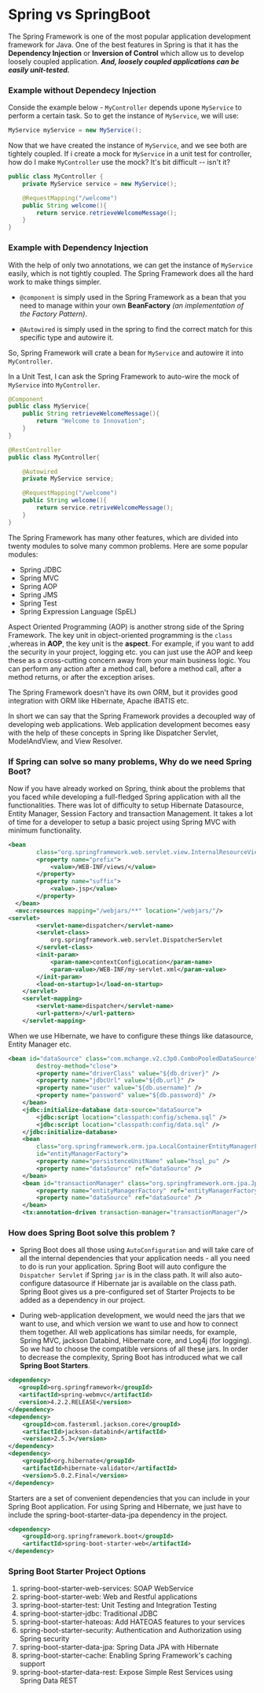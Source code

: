 # Spring vs SpringBoot

The Spring Framework is one of the most popular application development framework for Java. One of the best features in Spring is that it has the **Dependency Injection** or **Inversion of Control** which allow us to develop loosely coupled application. **_And, loosely coupled applications can be easily unit-tested._**

### Example without Dependecy Injection

Conside the example below - `MyController` depends upone `MyService` to perform a certain task. So to get the instance of `MyService`, we will use:

```Java
MyService myService = new MyService();
```

Now that we have created the instance of `MyService`, and we see both are tightely coupled. If i create a mock for `MyService` in a unit test for controller, how do I make `MyController` use the mock? It's bit difficult -- isn't it?

```Java
public class MyController {
    private MyService service = new MyService();

    @RequestMapping("/welcome")
    public String welcome(){
        return service.retrieveWelcomeMessage();
    }
}
```

### Example with Dependency Injection

With the help of only two annotations, we can get the instance of `MyService` easily, which is not tightly coupled. The Spring Framework does all the hard work to make things simpler.

- `@component` is simply used in the Spring Framework as a bean that you need to manage within your own **BeanFactory** _(an implementation of the Factory Pattern)_.

* `@Autowired` is simply used in the spring to find the correct match for this specific type and autowire it.

So, Spring Framework will crate a bean for `MyService` and autowire it into `MyController`.

In a Unit Test, I can ask the Spring Framework to auto-wire the mock of `MyService` into `MyController`.

```Java
@Component
public class MyService{
    public String retrieveWelcomeMessage(){
        return "Welcome to Innovation";
    }
}

@RestController
public class MyController{

    @Autowired
    private MyService service;

    @RequestMapping("/welcome")
    public String welcome(){
        return service.retriveWelcomeMessage();
    }
}
```

The Spring Framework has many other features, which are divided into twenty modules to solve many common problems. Here are some popular modules:

- Spring JDBC
- Spring MVC
- Spring AOP
- Spring JMS
- Spring Test
- Spring Expression Language (SpEL)

Aspect Oriented Programming (AOP) is another strong side of the Spring Framework. The key unit in object-oriented programming is the `class` ,whereas in **AOP**, the key unit is the **aspect**. For example, if you want to add the security in your project, logging etc. you can just use the AOP and keep these as a cross-cutting concern away from your main business logic. You can perform any action after a method call, before a method call, after a method returns, or after the exception arises.

The Spring Framework doesn't have its own ORM, but it provides good integration with ORM like Hibernate, Apache iBATIS etc.

In short we can say that the Spring Framework provides a decoupled way of developing web applications. Web application development becomes easy with the help of these concepts in Spring like Dispatcher Servlet, ModelAndView, and View Resolver.

### If Spring can solve so many problems, Why do we need Spring Boot?

Now if you have already worked on Spring, think about the problems that you faced while developing a full-fledged Spring application with all the functionalities. There was lot of difficulty to setup Hibernate Datasource, Entity Manager, Session Factory and transaction Management. It takes a lot of time for a developer to setup a basic project using Spring MVC with minimum functionality.

```xml
<bean
        class="org.springframework.web.servlet.view.InternalResourceViewResolver">
        <property name="prefix">
            <value>/WEB-INF/views/</value>
        </property>
        <property name="suffix">
            <value>.jsp</value>
        </property>
  </bean>
  <mvc:resources mapping="/webjars/**" location="/webjars/"/>
<servlet>
        <servlet-name>dispatcher</servlet-name>
        <servlet-class>
            org.springframework.web.servlet.DispatcherServlet
        </servlet-class>
        <init-param>
            <param-name>contextConfigLocation</param-name>
            <param-value>/WEB-INF/my-servlet.xml</param-value>
        </init-param>
        <load-on-startup>1</load-on-startup>
    </servlet>
    <servlet-mapping>
        <servlet-name>dispatcher</servlet-name>
        <url-pattern>/</url-pattern>
    </servlet-mapping>
```

When we use Hibernate, we have to configure these things like datasource, Entity Manager etc.

```xml
<bean id="dataSource" class="com.mchange.v2.c3p0.ComboPooledDataSource"
        destroy-method="close">
        <property name="driverClass" value="${db.driver}" />
        <property name="jdbcUrl" value="${db.url}" />
        <property name="user" value="${db.username}" />
        <property name="password" value="${db.password}" />
    </bean>
    <jdbc:initialize-database data-source="dataSource">
        <jdbc:script location="classpath:config/schema.sql" />
        <jdbc:script location="classpath:config/data.sql" />
    </jdbc:initialize-database>
    <bean
        class="org.springframework.orm.jpa.LocalContainerEntityManagerFactoryBean"
        id="entityManagerFactory">
        <property name="persistenceUnitName" value="hsql_pu" />
        <property name="dataSource" ref="dataSource" />
    </bean>
    <bean id="transactionManager" class="org.springframework.orm.jpa.JpaTransactionManager">
        <property name="entityManagerFactory" ref="entityManagerFactory" />
        <property name="dataSource" ref="dataSource" />
    </bean>
    <tx:annotation-driven transaction-manager="transactionManager"/>
```

### How does Spring Boot solve this problem ?

- Spring Boot does all those using `AutoConfiguration` and will take care of all the internal dependencies that your application needs - all you need to do is run your application. Spring Boot will auto configure the `Dispatcher Servlet` if Spring `jar` is in the class path. It will also auto-configure datasource if Hibernate jar is available on the class path. Spring Boot gives us a pre-configured set of Starter Projects to be added as a dependency in our project.

- During web-application development, we would need the jars that we want to use, and which version we want to use and how to connect them together. All web applications has similar needs, for example, Spring MVC, jackson Databind, Hibernate core, and Log4j (for logging). So we had to choose the compatible versions of all these jars. In order to decrease the complexity, Spring Boot has introduced what we call **Spring Boot Starters**.

```xml
<dependency>
   <groupId>org.springframework</groupId>
   <artifactId>spring-webmvc</artifactId>
   <version>4.2.2.RELEASE</version>
</dependency>
<dependency>
    <groupId>com.fasterxml.jackson.core</groupId>
    <artifactId>jackson-databind</artifactId>
    <version>2.5.3</version>
</dependency>
<dependency>
    <groupId>org.hibernate</groupId>
    <artifactId>hibernate-validator</artifactId>
    <version>5.0.2.Final</version>
</dependency>
```

Starters are a set of convenient dependencies that you can include in your Spring Boot application. For using Spring and Hibernate, we just have to include the spring-boot-starter-data-jpa dependency in the project.

```xml
<dependency>
    <groupId>org.springframework.boot</groupId>
    <artifactId>spring-boot-starter-web</artifactId>
</dependency>
```

### Spring Boot Starter Project Options

1. spring-boot-starter-web-services: SOAP WebService
2. spring-boot-starter-web: Web and Restful applications
3. spring-boot-starter-test: Unit Testing and Integration Testing
4. spring-boot-starter-jdbc: Traditional JDBC
5. spring-boot-starter-hateoas: Add HATEOAS features to your services
6. spring-boot-starter-security: Authentication and Authorization using Spring security
7. spring-boot-starter-data-jpa: Spring Data JPA with Hibernate
8. spring-boot-starter-cache: Enabling Spring Framework's caching support
9. spring-boot-starter-data-rest: Expose Simple Rest Services using Spring Data REST
